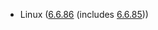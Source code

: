 - Linux ([6.6.86](https://git.kernel.org/pub/scm/linux/kernel/git/stable/linux.git/tag/?h=v6.6.86) (includes [6.6.85](https://git.kernel.org/pub/scm/linux/kernel/git/stable/linux.git/tag/?h=v6.6.85)))
